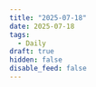 ```yaml
---
title: "2025-07-18"
date: 2025-07-18
tags:
  - Daily
draft: true
hidden: false
disable_feed: false
---
```


